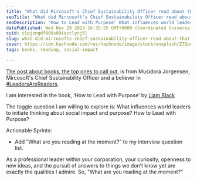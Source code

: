 ```yaml
---
title: "What did Mircosoft's Chief Sustainability Officer read about that I am interested in?"
seoTitle: "What did Mircosoft's Chief Sustainability Officer read about"
seoDescription: "How to Lead with Purpose’ What influences world leaders to initiate thinking about social impact and how to lead with purpose"
datePublished: Wed Nov 29 2023 16:35:55 GMT+0000 (Coordinated Universal Time)
cuid: clpjznqdf000s09iacclycj5l
slug: what-did-mircosofts-chief-sustainability-officer-read-about-that-i-am-interested-in
cover: https://cdn.hashnode.com/res/hashnode/image/stock/unsplash/Z7DpuSgEtf4/upload/60560b6c4558ef5e5b029b98a003e6a4.jpeg
tags: books, reading, social-impact

---
```


[The post about books, the top ones to call out,](https://www.linkedin.com/posts/musidora-jorgensen_leadersarereaders-socialimpact-purpose-activity-7131237530707873793-h0_R?utm_source=share&utm_medium=member_desktop) is from Musidora Jorgensen, Mircosoft's Chief Sustainability Officer and a believer in [#LeadersAreReaders](https://www.linkedin.com/feed/hashtag/?keywords=leadersarereaders&highlightedUpdateUrns=urn%3Ali%3Aactivity%3A7131237530707873793).

I am interested in the book, ‘How to Lead with Purpose’ by [Liam Black](https://www.linkedin.com/in/ACoAAAGEfqsB6PHBN272RHdp4eQU7u49fL9ZuTg)

The toggle question I am willing to explore is: What influences world leaders to initiate thinking about social impact and purpose? How to Lead with Purpose?

Actionable Sprints:

* Add “What are you reading at the moment?” to my interview question list.
    

As a professional leader within your corporation, your curiosity, openness to new ideas, and the pursuit of answers to things we don’t know yet are exactly the qualities I admire. So, "What are you reading at the moment?"